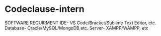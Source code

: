# Codeclause-intern
SOFTWARE REQUIRMENT
IDE- VS Code/Bracket/Sublime Text Editor, etc.
Database- Oracle/MySQL/MongoDB,etc.
Server- XAMPP/WAMPP, etc
